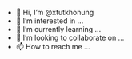 - 👋 Hi, I’m @xtutkhonung
- 👀 I’m interested in ...
- 🌱 I’m currently learning ...
- 💞️ I’m looking to collaborate on ...
- 📫 How to reach me ...

<!---
xtutkhonung/xtutkhonung is a ✨ special ✨ repository because its `README.md` (this file) appears on your GitHub profile.
You can click the Preview link to take a look at your changes.
--->
